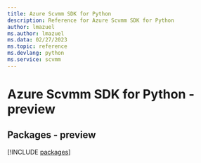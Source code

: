 ```yaml
---
title: Azure Scvmm SDK for Python
description: Reference for Azure Scvmm SDK for Python
author: lmazuel
ms.author: lmazuel
ms.data: 02/27/2023
ms.topic: reference
ms.devlang: python
ms.service: scvmm
---
```

# Azure Scvmm SDK for Python - preview
## Packages - preview
[!INCLUDE [packages](scvmm-index.md)]